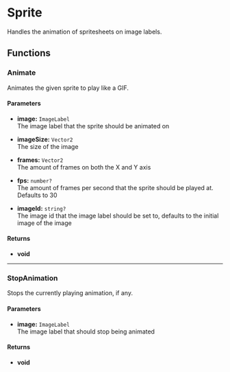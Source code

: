 # Sprite

Handles the animation of spritesheets on image labels.

## Functions

### Animate <Badge type="warning" text="yields" />

Animates the given sprite to play like a GIF.

#### Parameters

* **image:** `ImageLabel`\
The image label that the sprite should be animated on

* **imageSize:** `Vector2`\
The size of the image

* **frames:** `Vector2`\
The amount of frames on both the X and Y axis

* **fps:** `number?`\
The amount of frames per second that the sprite should be played at. Defaults to 30

* **imageId:** `string?`\
The image id that the image label should be set to, defaults to the initial image of the image

#### Returns

* **void**

---

### StopAnimation

Stops the currently playing animation, if any.

#### Parameters

* **image:** `ImageLabel`\
The image label that should stop being animated

#### Returns

* **void**